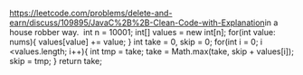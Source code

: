 https://leetcode.com/problems/delete-and-earn/discuss/109895/JavaC%2B%2B-Clean-Code-with-Explanation
​
in a house robber way.
​
int n = 10001;
int[] values = new int[n];
for(int value: nums){
values[value] += value;
}
int take = 0, skip = 0;
for(int i = 0; i <values.length; i++){
int tmp = take;
take = Math.max(take, skip + values[i]);
skip = tmp;
}
return take;